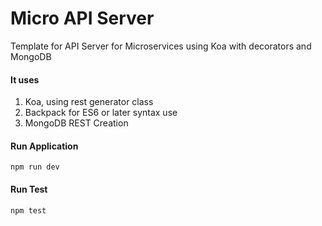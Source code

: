 # Micro API Server
Template for API Server for Microservices using Koa with decorators and MongoDB

#### It uses
1. Koa, using rest generator class 
2. Backpack for ES6 or later syntax use
3. MongoDB REST Creation

#### Run Application
``` npm run dev ```
#### Run Test
``` npm test ```
